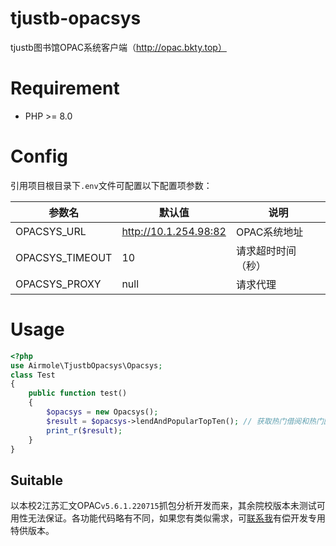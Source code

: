 # tjustb-opacsys

tjustb图书馆OPAC系统客户端（http://opac.bkty.top）

# Requirement

- PHP >= 8.0

# Config

引用项目根目录下`.env`文件可配置以下配置项参数：

| 参数名 | 默认值             | 说明 |
| --- |-----------------| --- |
| OPACSYS_URL | http://10.1.254.98:82 | OPAC系统地址 |
| OPACSYS_TIMEOUT | 10              | 请求超时时间（秒） |
| OPACSYS_PROXY | null            | 请求代理 |


# Usage

```php
<?php
use Airmole\TjustbOpacsys\Opacsys;
class Test
{
    public function test()
    {
        $opacsys = new Opacsys();
        $result = $opacsys->lendAndPopularTopTen(); // 获取热门借阅和热门图书top10
        print_r($result);
    }
}
```


## Suitable

以本校2江苏汇文OPAC`v5.6.1.220715`抓包分析开发而来，其余院校版本未测试可用性无法保证。各功能代码略有不同，如果您有类似需求，可[联系我](mailto:admin@airmole.cn)有偿开发专用特供版本。

